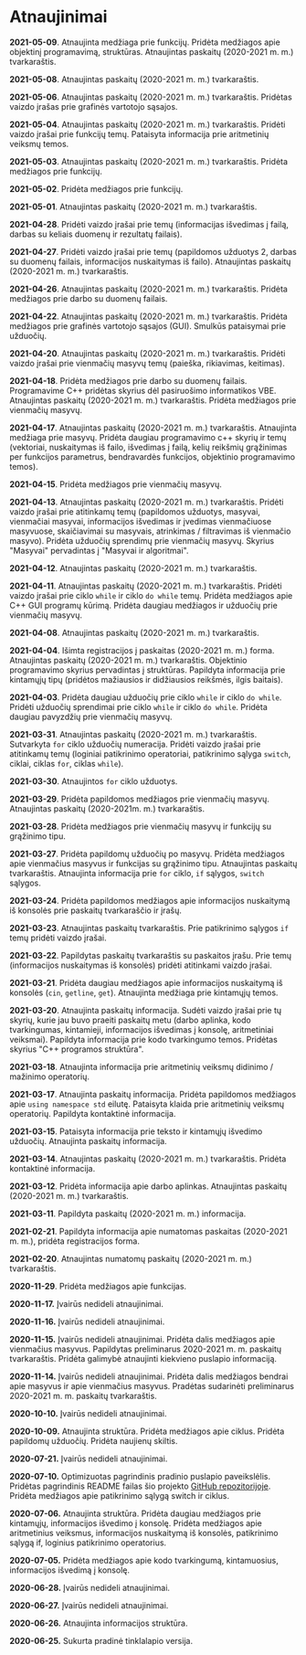 # Atnaujinimai

**2021-05-09**. Atnaujinta medžiaga prie funkcijų. Pridėta medžiagos apie objektinį programavimą, struktūras. Atnaujintas paskaitų (2020-2021 m. m.) tvarkaraštis.

**2021-05-08**. Atnaujintas paskaitų (2020-2021 m. m.) tvarkaraštis.

**2021-05-06**. Atnaujintas paskaitų (2020-2021 m. m.) tvarkaraštis. Pridėtas vaizdo įrašas prie grafinės vartotojo sąsajos.

**2021-05-04**. Atnaujintas paskaitų (2020-2021 m. m.) tvarkaraštis. Pridėti vaizdo įrašai prie funkcijų temų. Pataisyta informacija prie aritmetinių veiksmų temos.

**2021-05-03**. Atnaujintas paskaitų (2020-2021 m. m.) tvarkaraštis. Pridėta medžiagos prie funkcijų.

**2021-05-02**. Pridėta medžiagos prie funkcijų.

**2021-05-01**. Atnaujintas paskaitų (2020-2021 m. m.) tvarkaraštis.

**2021-04-28**. Pridėti vaizdo įrašai prie temų (informacijas išvedimas į failą, darbas su keliais duomenų ir rezultatų failais).

**2021-04-27**. Pridėti vaizdo įrašai prie temų (papildomos užduotys 2, darbas su duomenų failais, informacijos nuskaitymas iš failo). Atnaujintas paskaitų (2020-2021 m. m.) tvarkaraštis.

**2021-04-26**. Atnaujintas paskaitų (2020-2021 m. m.) tvarkaraštis. Pridėta medžiagos prie darbo su duomenų failais.

**2021-04-22**. Atnaujintas paskaitų (2020-2021 m. m.) tvarkaraštis. Pridėta medžiagos prie grafinės vartotojo sąsajos (GUI). Smulkūs pataisymai prie užduočių.

**2021-04-20**. Atnaujintas paskaitų (2020-2021 m. m.) tvarkaraštis. Pridėti vaizdo įrašai prie vienmačių masyvų temų (paieška, rikiavimas, keitimas).

**2021-04-18**. Pridėta medžiagos prie darbo su duomenų failais. Programavime C++ pridėtas skyrius dėl pasiruošimo informatikos VBE. Atnaujintas paskaitų (2020-2021 m. m.) tvarkaraštis. Pridėta medžiagos prie vienmačių masyvų.

**2021-04-17**. Atnaujintas paskaitų (2020-2021 m. m.) tvarkaraštis. Atnaujinta medžiaga prie masyvų. Pridėta daugiau programavimo c++ skyrių ir temų (vektoriai, nuskaitymas iš failo, išvedimas į failą, kelių reikšmių grąžinimas per funkcijos parametrus, bendravardės funkcijos, objektinio programavimo temos).

**2021-04-15**. Pridėta medžiagos prie vienmačių masyvų.

**2021-04-13**. Atnaujintas paskaitų (2020-2021 m. m.) tvarkaraštis. Pridėti vaizdo įrašai prie atitinkamų temų (papildomos užduotys, masyvai, vienmačiai masyvai, informacijos išvedimas ir įvedimas vienmačiuose masyvuose, skaičiavimai su masyvais, atrinkimas / filtravimas iš vienmačio masyvo). Pridėta užduočių sprendimų prie vienmačių masyvų. Skyrius "Masyvai" pervadintas į "Masyvai ir algoritmai".

**2021-04-12**. Atnaujintas paskaitų (2020-2021 m. m.) tvarkaraštis.

**2021-04-11**. Atnaujintas paskaitų (2020-2021 m. m.) tvarkaraštis. Pridėti vaizdo įrašai prie ciklo `while` ir ciklo `do while` temų. Pridėta medžiagos apie C++ GUI programų kūrimą. Pridėta daugiau medžiagos ir užduočių prie vienmačių masyvų.

**2021-04-08**. Atnaujintas paskaitų (2020-2021 m. m.) tvarkaraštis.

**2021-04-04**. Išimta registracijos į paskaitas (2020-2021 m. m.) forma. Atnaujintas paskaitų (2020-2021 m. m.) tvarkaraštis. Objektinio programavimo skyrius pervadintas į struktūras. Papildyta informacija prie kintamųjų tipų (pridėtos mažiausios ir didžiausios reikšmės, ilgis baitais).

**2021-04-03**. Pridėta daugiau užduočių prie ciklo `while` ir ciklo `do while`. Pridėti užduočių sprendimai prie ciklo `while` ir ciklo `do while`. Pridėta daugiau pavyzdžių prie vienmačių masyvų.

**2021-03-31**. Atnaujintas paskaitų (2020-2021 m. m.) tvarkaraštis. Sutvarkyta `for` ciklo užduočių numeracija. Pridėti vaizdo įrašai prie atitinkamų temų (loginiai patikrinimo operatoriai, patikrinimo sąlyga `switch`, ciklai, ciklas `for`, ciklas `while`).

**2021-03-30**. Atnaujintos `for` ciklo užduotys.

**2021-03-29**. Pridėta papildomos medžiagos prie vienmačių masyvų. Atnaujintas paskaitų (2020-2021m. m.) tvarkaraštis.

**2021-03-28**. Pridėta medžiagos prie vienmačių masyvų ir funkcijų su grąžinimo tipu.

**2021-03-27**. Pridėta papildomų užduočių po masyvų. Pridėta medžiagos apie vienmačius masyvus ir funkcijas su grąžinimo tipu. Atnaujintas paskaitų tvarkaraštis. Atnaujinta informacija prie `for` ciklo, `if` sąlygos, `switch` sąlygos.

**2021-03-24**. Pridėta papildomos medžiagos apie informacijos nuskaitymą iš konsolės prie paskaitų tvarkaraščio ir įrašų.

**2021-03-23**. Atnaujintas paskaitų tvarkaraštis. Prie patikrinimo sąlygos `if` temų pridėti vaizdo įrašai.

**2021-03-22**. Papildytas paskaitų tvarkaraštis su paskaitos įrašu. Prie temų (informacijos nuskaitymas iš konsolės) pridėti atitinkami vaizdo įrašai.

**2021-03-21**. Pridėta daugiau medžiagos apie informacijos nuskaitymą iš konsolės (`cin`, `getline`, `get`). Atnaujinta medžiaga prie kintamųjų temos.

**2021-03-20**. Atnaujinta paskaitų informacija. Sudėti vaizdo įrašai prie tų skyrių, kurie jau buvo praeiti paskaitų metu (darbo aplinka, kodo tvarkingumas, kintamieji, informacijos išvedimas į konsolę, aritmetiniai veiksmai). Papildyta informacija prie kodo tvarkingumo temos. Pridėtas skyrius "C++ programos struktūra".

**2021-03-18**. Atnaujinta informacija prie aritmetinių veiksmų didinimo / mažinimo operatorių.

**2021-03-17**. Atnaujinta paskaitų informacija. Pridėta papildomos medžiagos apie `using namespace std` eilutę. Pataisyta klaida prie aritmetinių veiksmų operatorių. Papildyta kontaktinė informacija.

**2021-03-15**. Pataisyta informacija prie teksto ir kintamųjų išvedimo užduočių. Atnaujinta paskaitų informacija.

**2021-03-14**. Atnaujintas paskaitų (2020-2021 m. m.) tvarkaraštis. Pridėta kontaktinė informacija.

**2021-03-12**. Pridėta informacija apie darbo aplinkas. Atnaujintas paskaitų (2020-2021 m. m.) tvarkaraštis.

**2021-03-11**. Papildyta paskaitų (2020-2021 m. m.) informacija.

**2021-02-21**. Papildyta informacija apie numatomas paskaitas (2020-2021 m. m.), pridėta registracijos forma.

**2021-02-20**. Atnaujintas numatomų paskaitų (2020-2021 m. m.) tvarkaraštis.

**2020-11-29**. Pridėta medžiagos apie funkcijas.

**2020-11-17.** Įvairūs nedideli atnaujinimai.

**2020-11-16.** Įvairūs nedideli atnaujinimai.

**2020-11-15.** Įvairūs nedideli atnaujinimai. Pridėta dalis medžiagos apie vienmačius masyvus. Papildytas preliminarus 2020-2021 m. m. paskaitų tvarkaraštis. Pridėta galimybė atnaujinti kiekvieno puslapio informaciją.

**2020-11-14.** Įvairūs nedideli atnaujinimai. Pridėta dalis medžiagos bendrai apie masyvus ir apie vienmačius masyvus. Pradėtas sudarinėti preliminarus 2020-2021 m. m. paskaitų tvarkaraštis.

**2020-10-10.** Įvairūs nedideli atnaujinimai.

**2020-10-09.** Atnaujinta struktūra. Pridėta medžiagos apie ciklus. Pridėta papildomų užduočių. Pridėta naujienų skiltis.

**2020-07-21.** Įvairūs nedideli atnaujinimai.

**2020-07-10.** Optimizuotas pagrindinis pradinio puslapio paveikslėlis. Pridėtas pagrindinis README failas šio projekto [GitHub repozitorijoje](https://github.com/ProtingasBlogasLT/informatikos-vbe). Pridėta medžiagos apie patikrinimo sąlygą switch ir ciklus.

**2020-07-06.** Atnaujinta struktūra. Pridėta daugiau medžiagos prie kintamųjų, informacijos išvedimo į konsolę. Pridėta medžiagos apie aritmetinius veiksmus, informacijos nuskaitymą iš konsolės, patikrinimo sąlygą if, loginius patikrinimo operatorius.

**2020-07-05.** Pridėta medžiagos apie kodo tvarkingumą, kintamuosius, informacijos išvedimą į konsolę.

**2020-06-28.** Įvairūs nedideli atnaujinimai.

**2020-06-27.** Įvairūs nedideli atnaujinimai.

**2020-06-26.** Atnaujinta informacijos struktūra.

**2020-06-25.** Sukurta pradinė tinklalapio versija.
